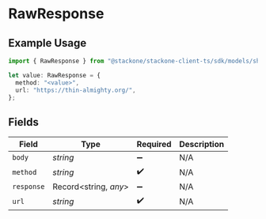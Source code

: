 # RawResponse

## Example Usage

```typescript
import { RawResponse } from "@stackone/stackone-client-ts/sdk/models/shared";

let value: RawResponse = {
  method: "<value>",
  url: "https://thin-almighty.org/",
};
```

## Fields

| Field                 | Type                  | Required              | Description           |
| --------------------- | --------------------- | --------------------- | --------------------- |
| `body`                | *string*              | :heavy_minus_sign:    | N/A                   |
| `method`              | *string*              | :heavy_check_mark:    | N/A                   |
| `response`            | Record<string, *any*> | :heavy_minus_sign:    | N/A                   |
| `url`                 | *string*              | :heavy_check_mark:    | N/A                   |